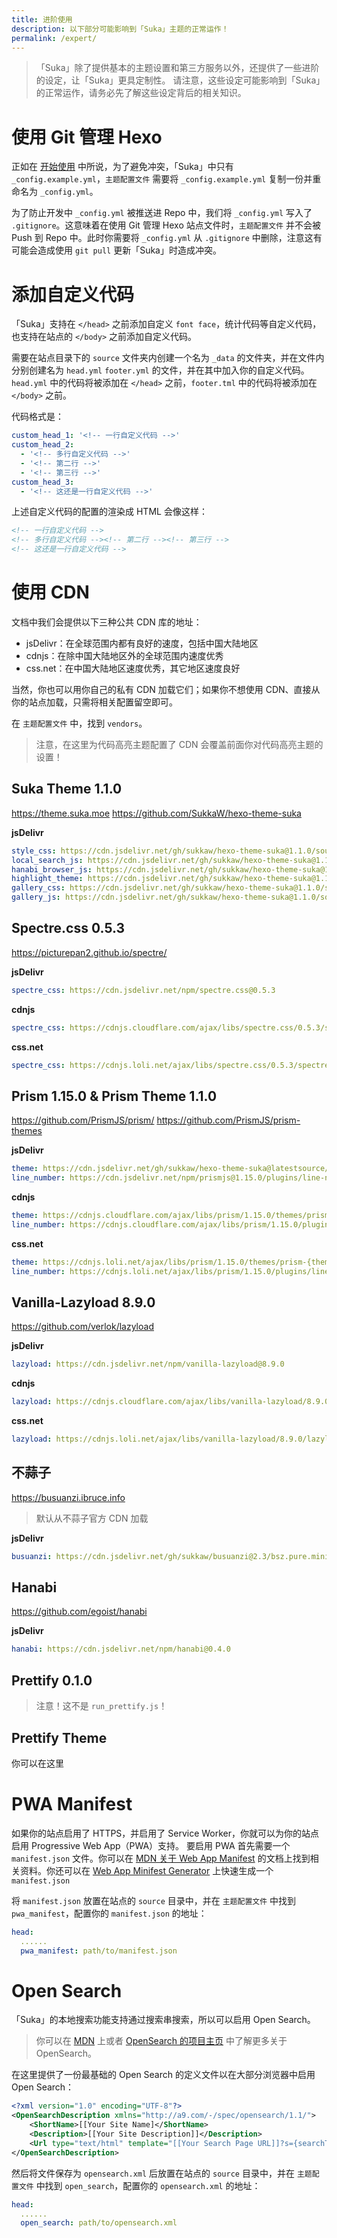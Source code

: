 ```yaml
---
title: 进阶使用
description: 以下部分可能影响到「Suka」主题的正常运作！
permalink: /expert/
---
```


> 「Suka」除了提供基本的主题设置和第三方服务以外，还提供了一些进阶的设定，让「Suka」更具定制性。 请注意，这些设定可能影响到「Suka」的正常运作，请务必先了解这些设定背后的相关知识。

# 使用 Git 管理 Hexo

正如在 [开始使用](/docs/) 中所说，为了避免冲突，「Suka」中只有 `_config.example.yml`，`主题配置文件` 需要将 `_config.example.yml` 复制一份并重命名为 `_config.yml`。

为了防止开发中 `_config.yml` 被推送进 Repo 中，我们将 `_config.yml` 写入了 `.gitignore`。这意味着在使用 Git 管理 Hexo 站点文件时，`主题配置文件` 并不会被 Push 到 Repo 中。此时你需要将 `_config.yml` 从 `.gitignore` 中删除，注意这有可能会造成使用 `git pull` 更新「Suka」时造成冲突。

# 添加自定义代码

「Suka」支持在 `</head>` 之前添加自定义 `font face`，统计代码等自定义代码，也支持在站点的 `</body>` 之前添加自定义代码。

需要在站点目录下的 `source` 文件夹内创建一个名为 `_data` 的文件夹，并在文件内分别创建名为 `head.yml` `footer.yml` 的文件，并在其中加入你的自定义代码。`head.yml` 中的代码将被添加在 `</head>` 之前，`footer.tml` 中的代码将被添加在 `</body>` 之前。

代码格式是：

```yaml
custom_head_1: '<!-- 一行自定义代码 -->'
custom_head_2:
  - '<!-- 多行自定义代码 -->'
  - '<!-- 第二行 -->'
  - '<!-- 第三行 -->'
custom_head_3:
  - '<!-- 这还是一行自定义代码 -->'
```

上述自定义代码的配置的渲染成 HTML 会像这样：

```html
<!-- 一行自定义代码 -->
<!-- 多行自定义代码 --><!-- 第二行 --><!-- 第三行 -->
<!-- 这还是一行自定义代码 -->
```

# 使用 CDN

文档中我们会提供以下三种公共 CDN 库的地址：

- jsDelivr：在全球范围内都有良好的速度，包括中国大陆地区
- cdnjs：在除中国大陆地区外的全球范围内速度优秀
- css.net：在中国大陆地区速度优秀，其它地区速度良好

当然，你也可以用你自己的私有 CDN 加载它们；如果你不想使用 CDN、直接从你的站点加载，只需将相关配置留空即可。

在 `主题配置文件` 中，找到 `vendors`。

> 注意，在这里为代码高亮主题配置了 CDN 会覆盖前面你对代码高亮主题的设置！

## Suka Theme 1.1.0

https://theme.suka.moe https://github.com/SukkaW/hexo-theme-suka

**jsDelivr**

```yaml
style_css: https://cdn.jsdelivr.net/gh/sukkaw/hexo-theme-suka@1.1.0/source/css/style.min.css
local_search_js: https://cdn.jsdelivr.net/gh/sukkaw/hexo-theme-suka@1.1.0/source/js/local-search.min.js
hanabi_browser_js: https://cdn.jsdelivr.net/gh/sukkaw/hexo-theme-suka@1.1.0/source/js/hanabi-browser.min.js
highlight_theme: https://cdn.jsdelivr.net/gh/sukkaw/hexo-theme-suka@1.1.0/source/css/highlight/[theme-name].min.css
gallery_css: https://cdn.jsdelivr.net/gh/sukkaw/hexo-theme-suka@1.1.0/source/css/gallery.min.css
gallery_js: https://cdn.jsdelivr.net/gh/sukkaw/hexo-theme-suka@1.1.0/source/js/gallery.min.js
```

## Spectre.css 0.5.3

https://picturepan2.github.io/spectre/

**jsDelivr**

```yaml
spectre_css: https://cdn.jsdelivr.net/npm/spectre.css@0.5.3
```

**cdnjs**

```yaml
spectre_css: https://cdnjs.cloudflare.com/ajax/libs/spectre.css/0.5.3/spectre.min.css
```

**css.net**

```yaml
spectre_css: https://cdnjs.loli.net/ajax/libs/spectre.css/0.5.3/spectre.min.css
```

## Prism 1.15.0 & Prism Theme 1.1.0

https://github.com/PrismJS/prism/ https://github.com/PrismJS/prism-themes

**jsDelivr**

```yaml
theme: https://cdn.jsdelivr.net/gh/sukkaw/hexo-theme-suka@latestsource/lib/prism/prism-{theme-name}.css
line_number: https://cdn.jsdelivr.net/npm/prismjs@1.15.0/plugins/line-numbers/prism-line-numbers.min.css
```

**cdnjs**

```yaml
theme: https://cdnjs.cloudflare.com/ajax/libs/prism/1.15.0/themes/prism-{theme-name}.min.css
line_number: https://cdnjs.cloudflare.com/ajax/libs/prism/1.15.0/plugins/line-numbers/prism-line-numbers.min.css
```

**css.net**

```yaml
theme: https://cdnjs.loli.net/ajax/libs/prism/1.15.0/themes/prism-{theme-name}.min.css
line_number: https://cdnjs.loli.net/ajax/libs/prism/1.15.0/plugins/line-numbers/prism-line-numbers.min.css
```

## Vanilla-Lazyload 8.9.0

https://github.com/verlok/lazyload

**jsDelivr**

```yaml
lazyload: https://cdn.jsdelivr.net/npm/vanilla-lazyload@8.9.0
```

**cdnjs**

```yaml
lazyload: https://cdnjs.cloudflare.com/ajax/libs/vanilla-lazyload/8.9.0/lazyload.min.js
```

**css.net**

```yaml
lazyload: https://cdnjs.loli.net/ajax/libs/vanilla-lazyload/8.9.0/lazyload.min.js
```

## 不蒜子

https://busuanzi.ibruce.info

> 默认从不蒜子官方 CDN 加载

**jsDelivr**

```yaml
busuanzi: https://cdn.jsdelivr.net/gh/sukkaw/busuanzi@2.3/bsz.pure.mini.js
```

## Hanabi

https://github.com/egoist/hanabi

**jsDelivr**

```yaml
hanabi: https://cdn.jsdelivr.net/npm/hanabi@0.4.0
```

## Prettify 0.1.0

> 注意！这不是 `run_prettify.js`！

## Prettify Theme

你可以在这里

# PWA Manifest

如果你的站点启用了 HTTPS，并启用了 Service Worker，你就可以为你的站点启用 Progressive Web App（PWA）支持。
要启用 PWA 首先需要一个 `manifest.json` 文件。你可以在 [MDN 关于 Web App Manifest](https://developer.mozilla.org/en-US/docs/Web/Manifest) 的文档上找到相关资料。你还可以在 [Web App Minifest Generator](https://app-manifest.firebaseapp.com/) 上快速生成一个 `manifest.json`

将 `manifest.json` 放置在站点的 `source` 目录中，并在 `主题配置文件` 中找到 `pwa_manifest`，配置你的 `manifest.json` 的地址：

```yaml
head:
  ......
  pwa_manifest: path/to/manifest.json
```

# Open Search

「Suka」的本地搜索功能支持通过搜索串搜索，所以可以启用 Open Search。

> 你可以在 [MDN](https://developer.mozilla.org/en-US/docs/Web/OpenSearch) 上或者 [OpenSearch 的项目主页](https://github.com/dewitt/opensearch) 中了解更多关于 OpenSearch。

在这里提供了一份最基础的 Open Search 的定义文件以在大部分浏览器中启用 Open Search：

```xml
<?xml version="1.0" encoding="UTF-8"?>
<OpenSearchDescription xmlns="http://a9.com/-/spec/opensearch/1.1/">
    <ShortName>[[Your Site Name]</ShortName>
    <Description>[[Your Site Description]]</Description>
    <Url type="text/html" template="[[Your Search Page URL]]?s={searchTerms}" />
</OpenSearchDescription>
```

然后将文件保存为 `opensearch.xml` 后放置在站点的 `source` 目录中，并在 `主题配置文件` 中找到 `open_search`，配置你的 `opensearch.xml` 的地址：

```yaml
head:
  ......
  open_search: path/to/opensearch.xml
```
